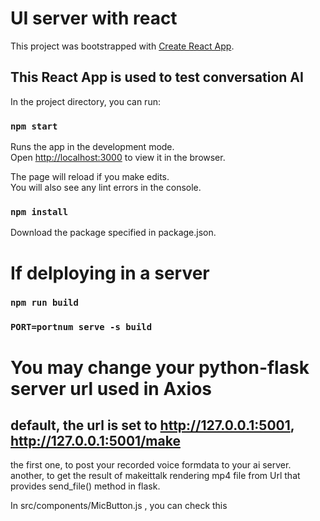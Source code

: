 # UI server with react

This project was bootstrapped with [Create React App](https://github.com/facebook/create-react-app).

## This React App is used to test conversation AI

In the project directory, you can run:

### `npm start`

Runs the app in the development mode.\
Open [http://localhost:3000](http://localhost:3000) to view it in the browser.

The page will reload if you make edits.\
You will also see any lint errors in the console.

### `npm install`
Download the package specified in package.json.

# If delploying in a server

### `npm run build`

### `PORT=portnum serve -s build`

# You may change your python-flask server url used in Axios

## default, the url is set to http://127.0.0.1:5001, http://127.0.0.1:5001/make
the first one, to post your recorded voice formdata to your ai server.
another, to get the result of makeittalk rendering mp4 file from Url that provides send_file() method in flask.


In src/components/MicButton.js , you can check this 


